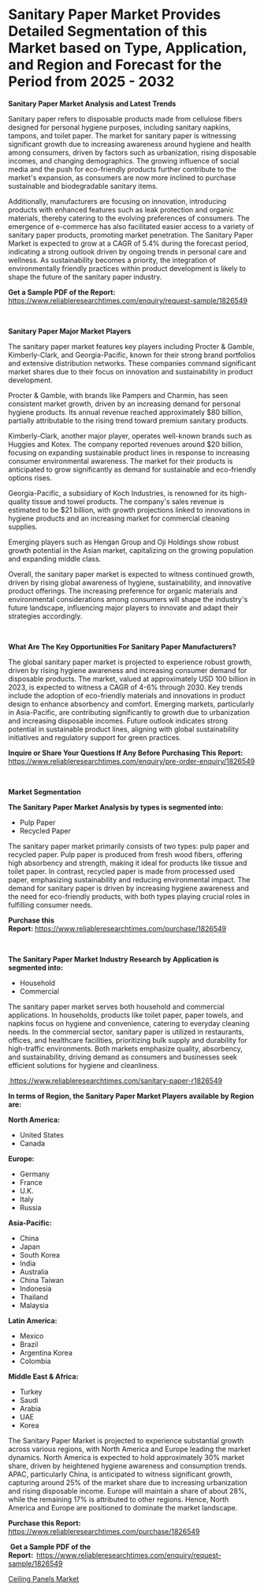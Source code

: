 <p><h1>Sanitary Paper Market Provides Detailed Segmentation of this Market based on Type, Application, and Region and Forecast for the Period from 2025 - 2032</h1></p><p><strong>Sanitary Paper Market Analysis and Latest Trends</strong></p>
<p><p>Sanitary paper refers to disposable products made from cellulose fibers designed for personal hygiene purposes, including sanitary napkins, tampons, and toilet paper. The market for sanitary paper is witnessing significant growth due to increasing awareness around hygiene and health among consumers, driven by factors such as urbanization, rising disposable incomes, and changing demographics. The growing influence of social media and the push for eco-friendly products further contribute to the market's expansion, as consumers are now more inclined to purchase sustainable and biodegradable sanitary items.</p><p>Additionally, manufacturers are focusing on innovation, introducing products with enhanced features such as leak protection and organic materials, thereby catering to the evolving preferences of consumers. The emergence of e-commerce has also facilitated easier access to a variety of sanitary paper products, promoting market penetration. The Sanitary Paper Market is expected to grow at a CAGR of 5.4% during the forecast period, indicating a strong outlook driven by ongoing trends in personal care and wellness. As sustainability becomes a priority, the integration of environmentally friendly practices within product development is likely to shape the future of the sanitary paper industry.</p></p>
<p><strong>Get a Sample PDF of the Report:&nbsp;</strong> <a href="https://www.reliableresearchtimes.com/enquiry/request-sample/1826549?utm_campaign=2033&utm_medium=2&utm_source=Github&utm_content=ia&utm_term=07022025&utm_id=sanitary-paper">https://www.reliableresearchtimes.com/enquiry/request-sample/1826549</a></p>
<p>&nbsp;</p>
<p><strong>Sanitary Paper Major Market Players</strong></p>
<p><p>The sanitary paper market features key players including Procter & Gamble, Kimberly-Clark, and Georgia-Pacific, known for their strong brand portfolios and extensive distribution networks. These companies command significant market shares due to their focus on innovation and sustainability in product development.</p><p>Procter & Gamble, with brands like Pampers and Charmin, has seen consistent market growth, driven by an increasing demand for personal hygiene products. Its annual revenue reached approximately $80 billion, partially attributable to the rising trend toward premium sanitary products.</p><p>Kimberly-Clark, another major player, operates well-known brands such as Huggies and Kotex. The company reported revenues around $20 billion, focusing on expanding sustainable product lines in response to increasing consumer environmental awareness. The market for their products is anticipated to grow significantly as demand for sustainable and eco-friendly options rises.</p><p>Georgia-Pacific, a subsidiary of Koch Industries, is renowned for its high-quality tissue and towel products. The company's sales revenue is estimated to be $21 billion, with growth projections linked to innovations in hygiene products and an increasing market for commercial cleaning supplies.</p><p>Emerging players such as Hengan Group and Oji Holdings show robust growth potential in the Asian market, capitalizing on the growing population and expanding middle class.</p><p>Overall, the sanitary paper market is expected to witness continued growth, driven by rising global awareness of hygiene, sustainability, and innovative product offerings. The increasing preference for organic materials and environmental considerations among consumers will shape the industry's future landscape, influencing major players to innovate and adapt their strategies accordingly.</p></p>
<p>&nbsp;</p>
<p><strong>What Are The Key Opportunities For Sanitary Paper Manufacturers?</strong></p>
<p><p>The global sanitary paper market is projected to experience robust growth, driven by rising hygiene awareness and increasing consumer demand for disposable products. The market, valued at approximately USD 100 billion in 2023, is expected to witness a CAGR of 4-6% through 2030. Key trends include the adoption of eco-friendly materials and innovations in product design to enhance absorbency and comfort. Emerging markets, particularly in Asia-Pacific, are contributing significantly to growth due to urbanization and increasing disposable incomes. Future outlook indicates strong potential in sustainable product lines, aligning with global sustainability initiatives and regulatory support for green practices.</p></p>
<p><strong>Inquire or Share Your Questions If Any Before Purchasing This Report:</strong> <a href="https://www.reliableresearchtimes.com/enquiry/pre-order-enquiry/1826549?utm_campaign=2033&utm_medium=2&utm_source=Github&utm_content=ia&utm_term=07022025&utm_id=sanitary-paper">https://www.reliableresearchtimes.com/enquiry/pre-order-enquiry/1826549</a></p>
<p>&nbsp;</p>
<p><strong>Market Segmentation</strong></p>
<p><strong>The Sanitary Paper Market Analysis by types is segmented into:</strong></p>
<p><ul><li>Pulp Paper</li><li>Recycled Paper</li></ul></p>
<p><p>The sanitary paper market primarily consists of two types: pulp paper and recycled paper. Pulp paper is produced from fresh wood fibers, offering high absorbency and strength, making it ideal for products like tissue and toilet paper. In contrast, recycled paper is made from processed used paper, emphasizing sustainability and reducing environmental impact. The demand for sanitary paper is driven by increasing hygiene awareness and the need for eco-friendly products, with both types playing crucial roles in fulfilling consumer needs.</p></p>
<p><strong>Purchase this Report:&nbsp;</strong><a href="https://www.reliableresearchtimes.com/purchase/1826549?utm_campaign=2033&utm_medium=2&utm_source=Github&utm_content=ia&utm_term=07022025&utm_id=sanitary-paper">https://www.reliableresearchtimes.com/purchase/1826549</a></p>
<p>&nbsp;</p>
<p><strong>The Sanitary Paper Market Industry Research by Application is segmented into:</strong></p>
<p><ul><li>Household</li><li>Commercial</li></ul></p>
<p><p>The sanitary paper market serves both household and commercial applications. In households, products like toilet paper, paper towels, and napkins focus on hygiene and convenience, catering to everyday cleaning needs. In the commercial sector, sanitary paper is utilized in restaurants, offices, and healthcare facilities, prioritizing bulk supply and durability for high-traffic environments. Both markets emphasize quality, absorbency, and sustainability, driving demand as consumers and businesses seek efficient solutions for hygiene and cleanliness.</p></p>
<p><a href="https://www.reliableresearchtimes.com/sanitary-paper-r1826549?utm_campaign=2033&utm_medium=2&utm_source=Github&utm_content=ia&utm_term=07022025&utm_id=sanitary-paper">&nbsp;https://www.reliableresearchtimes.com/sanitary-paper-r1826549</a></p>
<p><strong>In terms of Region, the Sanitary Paper Market Players available by Region are:</strong></p>
<p>
    <p> <strong> North America: </strong>
        <ul>
            <li>United States</li>
            <li>Canada</li>
        </ul>
        </p> 
    <p> <strong> Europe: </strong>
        <ul>
            <li>Germany</li>
            <li>France</li>
            <li>U.K.</li>
            <li>Italy</li>
            <li>Russia</li>
        </ul>
        </p> 
    <p> <strong> Asia-Pacific: </strong>
        <ul>
            <li>China</li>
            <li>Japan</li>
            <li>South Korea</li>
            <li>India</li>
            <li>Australia</li>
            <li>China Taiwan</li>
            <li>Indonesia</li>
            <li>Thailand</li>
            <li>Malaysia</li>
        </ul>
        </p> 
    <p> <strong> Latin America: </strong>
        <ul>
            <li>Mexico</li>
            <li>Brazil</li>
            <li>Argentina Korea</li>
            <li>Colombia</li>
        </ul>
        </p> 
    <p> <strong> Middle East & Africa: </strong>
        <ul>
            <li>Turkey</li>
            <li>Saudi</li>
            <li>Arabia</li>
            <li>UAE</li>
            <li>Korea</li>
        </ul>
    </p>
    </p>
<p><p>The Sanitary Paper Market is projected to experience substantial growth across various regions, with North America and Europe leading the market dynamics. North America is expected to hold approximately 30% market share, driven by heightened hygiene awareness and consumption trends. APAC, particularly China, is anticipated to witness significant growth, capturing around 25% of the market share due to increasing urbanization and rising disposable income. Europe will maintain a share of about 28%, while the remaining 17% is attributed to other regions. Hence, North America and Europe are positioned to dominate the market landscape.</p></p>
<p><strong>Purchase this Report: </strong><a href="https://www.reliableresearchtimes.com/purchase/1826549?utm_campaign=2033&utm_medium=2&utm_source=Github&utm_content=ia&utm_term=07022025&utm_id=sanitary-paper">https://www.reliableresearchtimes.com/purchase/1826549</a></p>
<p>&nbsp;<strong>Get a Sample PDF of the Report:&nbsp;&nbsp;</strong><a href="https://www.reliableresearchtimes.com/enquiry/request-sample/1826549?utm_campaign=2033&utm_medium=2&utm_source=Github&utm_content=ia&utm_term=07022025&utm_id=sanitary-paper">https://www.reliableresearchtimes.com/enquiry/request-sample/1826549</a></p>
<p><strong></strong></p>
<p><p><a href="https://github.com/ygfu6u/Market-Research-Report-List-1/blob/main/ceiling-panels-market.md?utm_campaign=2033&utm_medium=2&utm_source=Github&utm_content=ia&utm_term=07022025&utm_id=sanitary-paper">Ceiling Panels Market</a></p></p>